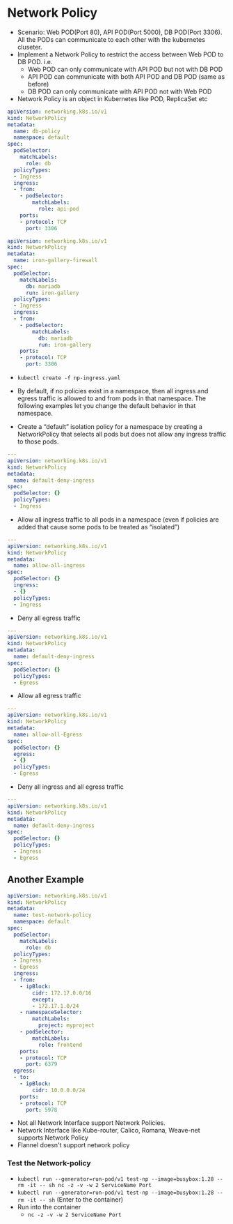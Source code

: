 # Network Policy

- Scenario: Web POD(Port 80), API POD(Port 5000), DB POD(Port 3306). All the PODs can communicate to each other with the kubernetes cluseter.
- Implement a Network Policy to restrict the access between Web POD to DB POD. i.e.
  - Web POD can only communicate with API POD but not with DB POD
  - API POD can communicate with both API POD and DB POD (same as before)
  - DB POD can only communicate with API POD not with Web POD
- Network Policy is an object in Kubernetes like POD, ReplicaSet etc

```yaml
apiVersion: networking.k8s.io/v1
kind: NetworkPolicy
metadata:
  name: db-policy
  namespace: default
spec:
  podSelector:
    matchLabels:
      role: db
  policyTypes:
  - Ingress  
  ingress:
  - from:
    - podSelector:
        matchLabels:
          role: api-pod
    ports:
    - protocol: TCP
      port: 3306  
```

```yaml
apiVersion: networking.k8s.io/v1
kind: NetworkPolicy
metadata:
  name: iron-gallery-firewall
spec:
  podSelector:
    matchLabels:
      db: mariadb
      run: iron-gallery
  policyTypes:
  - Ingress
  ingress:
  - from:
    - podSelector:
        matchLabels:
          db: mariadb
          run: iron-gallery
    ports:
    - protocol: TCP
      port: 3306
```

- `kubectl create -f np-ingress.yaml`

- By default, if no policies exist in a namespace, then all ingress and egress traffic is allowed to and from pods in that namespace. The following examples let you change the default behavior in that namespace.
- Create a “default” isolation policy for a namespace by creating a NetworkPolicy that selects all pods but does not allow any ingress traffic to those pods.

```yaml
---
apiVersion: networking.k8s.io/v1
kind: NetworkPolicy
metadata:
  name: default-deny-ingress
spec:
  podSelector: {}
  policyTypes:
  - Ingress
```

- Allow all ingress traffic to all pods in a namespace (even if policies are added that cause some pods to be treated as “isolated”)

```yaml
---
apiVersion: networking.k8s.io/v1
kind: NetworkPolicy
metadata:
  name: allow-all-ingress
spec:
  podSelector: {}
  ingress:
  - {}
  policyTypes:
  - Ingress
```

- Deny all egress traffic

```yaml
---
apiVersion: networking.k8s.io/v1
kind: NetworkPolicy
metadata:
  name: default-deny-ingress
spec:
  podSelector: {}
  policyTypes:
  - Egress
```

- Allow all egress traffic

```yaml
---
apiVersion: networking.k8s.io/v1
kind: NetworkPolicy
metadata:
  name: allow-all-Egress
spec:
  podSelector: {}
  egress:
  - {}
  policyTypes:
  - Egress
```

- Deny all ingress and all egress traffic

```yaml
---
apiVersion: networking.k8s.io/v1
kind: NetworkPolicy
metadata:
  name: default-deny-ingress
spec:
  podSelector: {}
  policyTypes:
  - Ingress
  - Egress
```

## Another Example

```yaml
apiVersion: networking.k8s.io/v1
kind: NetworkPolicy
metadata:
  name: test-network-policy
  namespace: default
spec:
  podSelector:
    matchLabels:
      role: db
  policyTypes:
  - Ingress
  - Egress
  ingress:
  - from:
    - ipBlock:
        cidr: 172.17.0.0/16
        except:
        - 172.17.1.0/24
    - namespaceSelector:
        matchLabels:
          project: myproject
    - podSelector:
        matchLabels:
          role: frontend
    ports:
    - protocol: TCP
      port: 6379
  egress:
  - to:
    - ipBlock:
        cidr: 10.0.0.0/24
    ports:
    - protocol: TCP
      port: 5978
```

- Not all Network Interface support Network Policies.
- Network Interface like Kube-router, Calico, Romana, Weave-net supports Network Policy
- Flannel doesn't support network policy

### Test the Network-policy

- `kubectl run --generator=run-pod/v1 test-np --image=busybox:1.28 --rm -it -- sh nc -z -v -w 2 ServiceName Port`
- `kubectl run --generator=run-pod/v1 test-np --image=busybox:1.28 --rm -it -- sh` (Enter to the container)
- Run into the container
  - `nc -z -v -w 2 ServiceName Port`
  